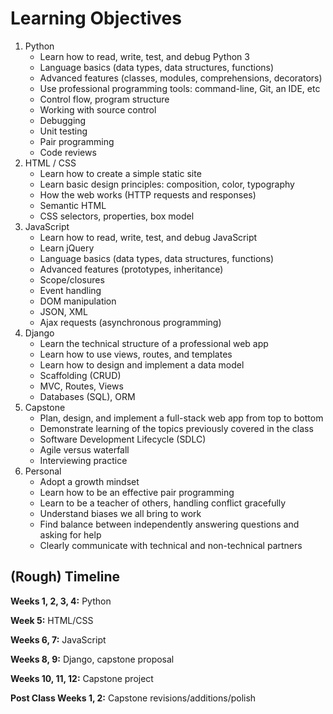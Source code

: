 
# Learning Objectives


1. Python
	- Learn how to read, write, test, and debug Python 3
	- Language basics (data types, data structures, functions)
	- Advanced features (classes, modules, comprehensions, decorators)
	- Use professional programming tools: command-line, Git, an IDE, etc
	- Control flow, program structure
    - Working with source control
    - Debugging
    - Unit testing
    - Pair programming
    - Code reviews
2. HTML / CSS
	- Learn how to create a simple static site
	- Learn basic design principles: composition, color, typography
    - How the web works (HTTP requests and responses)
    - Semantic HTML
    - CSS selectors, properties, box model
3. JavaScript
	- Learn how to read, write, test, and debug JavaScript
	- Learn jQuery
    - Language basics (data types, data structures, functions)
    - Advanced features (prototypes, inheritance)
    - Scope/closures
    - Event handling
    - DOM manipulation
    - JSON, XML
    - Ajax requests (asynchronous programming)
4.  Django
    - Learn the technical structure of a professional web app
    - Learn how to use views, routes, and templates
    - Learn how to design and implement a data model
    - Scaffolding (CRUD)
    - MVC, Routes, Views
    - Databases (SQL), ORM
5.  Capstone
    - Plan, design, and implement a full-stack web app from top to bottom
    - Demonstrate learning of the topics previously covered in the class
    - Software Development Lifecycle (SDLC)
    - Agile versus waterfall
    - Interviewing practice
6.  Personal
    - Adopt a growth mindset
    - Learn how to be an effective pair programming
    - Learn to be a teacher of others, handling conflict gracefully
    - Understand biases we all bring to work
    - Find balance between independently answering questions and asking for help
    - Clearly communicate with technical and non-technical partners

## (Rough) Timeline
**Weeks 1, 2, 3, 4:** Python

**Week 5:** HTML/CSS

**Weeks 6, 7:** JavaScript

**Weeks 8, 9:** Django, capstone proposal

**Weeks 10, 11, 12:** Capstone project

**Post Class Weeks 1, 2:** Capstone revisions/additions/polish
